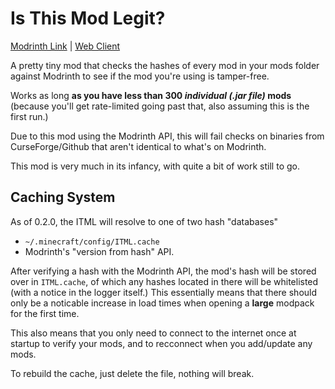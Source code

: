 # Is This Mod Legit?

[Modrinth Link](https://modrinth.com/mod/is-this-mod-legit) | [Web Client](https://isthismodlegit.anopensauce.dev/)

A pretty tiny mod that checks the hashes of every mod in your mods folder against Modrinth to see if the mod you're using is tamper-free.

Works as long **as you have less than 300 _individual (.jar file)_ mods** (because you'll get rate-limited going past that, also assuming this is the first run.)

Due to this mod using the Modrinth API, this will fail checks on binaries from CurseForge/Github that aren't identical to what's on Modrinth.

This mod is very much in its infancy, with quite a bit of work still to go.

## Caching System

As of 0.2.0, the ITML will resolve to one of two hash "databases"
- `~/.minecraft/config/ITML.cache`
- Modrinth's "version from hash" API.
  
After verifying a hash with the Modrinth API, the mod's hash will be stored over in `ITML.cache`, of which any hashes located in there will be whitelisted (with a notice in the logger itself.)
This essentially means that there should only be a noticable increase in load times when opening a **large** modpack for the first time.

This also means that you only need to connect to the internet once at startup to verify your mods, and to recconnect when you add/update any mods.

To rebuild the cache, just delete the file, nothing will break.
